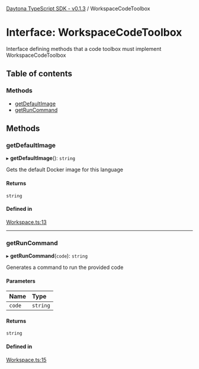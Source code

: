 [Daytona TypeScript SDK - v0.1.3](../README.md) / WorkspaceCodeToolbox

# Interface: WorkspaceCodeToolbox

Interface defining methods that a code toolbox must implement
 WorkspaceCodeToolbox

## Table of contents

### Methods

- [getDefaultImage](WorkspaceCodeToolbox.md#getdefaultimage)
- [getRunCommand](WorkspaceCodeToolbox.md#getruncommand)

## Methods

### getDefaultImage

▸ **getDefaultImage**(): `string`

Gets the default Docker image for this language

#### Returns

`string`

#### Defined in

[Workspace.ts:13](https://github.com/daytonaio/sdk/blob/b45168f061cd6be86cb18d4f6da11d28c59292bf/packages/typescript/src/Workspace.ts#L13)

___

### getRunCommand

▸ **getRunCommand**(`code`): `string`

Generates a command to run the provided code

#### Parameters

| Name | Type |
| :------ | :------ |
| `code` | `string` |

#### Returns

`string`

#### Defined in

[Workspace.ts:15](https://github.com/daytonaio/sdk/blob/b45168f061cd6be86cb18d4f6da11d28c59292bf/packages/typescript/src/Workspace.ts#L15)

